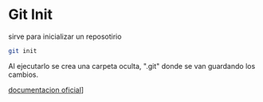 # Git Init

sirve para inicializar un reposotirio

```bash
git init
```

Al ejecutarlo se crea una carpeta oculta, ".git" donde se van guardando los cambios.

[documentacion oficial](https://github.com/git-guides/git-init)]